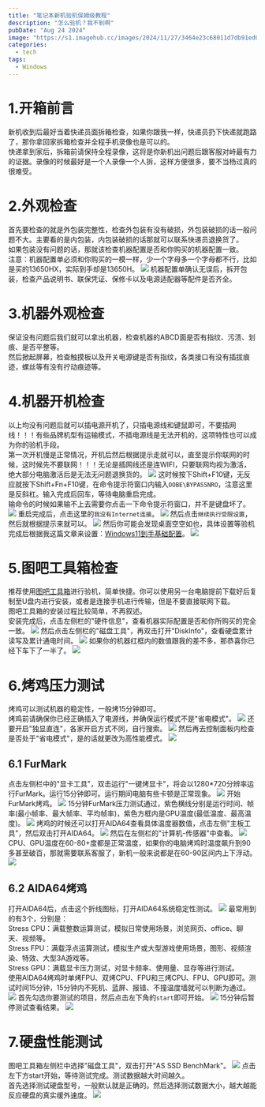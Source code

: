 ```yaml
---
title: "笔记本新机验机保姆级教程"
description: "怎么验机？我不到啊"
pubDate: "Aug 24 2024"
image: "https://s1.imagehub.cc/images/2024/11/27/3464e23c68011d7db91ed02c24dcb08d.png"
categories:
  - tech
tags:
  - Windows
---
```

# 1.开箱前言
新机收到后最好当着快递员面拆箱检查，如果你跟我一样，快递员扔下快递就跑路了，那你拿回家拆箱检查并全程手机录像也是可以的。  
快递拿到家后，拆箱前请保持全程录像，这将是你新机出问题后跟客服对峙最有力的证据。录像的时候最好是一个人录像一个人拆，这样方便很多，要不当杨过真的很难受。
# 2.外观检查
首先要检查的就是外包装完整性，检查外包装有没有破损，外包装破损的话一般问题不大。主要看的是内包装，内包装破损的话那就可以联系快递员退换货了。  
如果包装没有问题的话，那就该检查机器配置是否和你购买的机器配置一致。  
注意：机器配置单必须和你购买的一模一样，少一个字母多一个字母都不行，比如是买的13650HX，实际到手却是13650H。
![](https://pic.imgdb.cn/item/66c9ca10d9c307b7e957e9f0.jpg)
机器配置单确认无误后，拆开包装，检查产品说明书、联保凭证、保修卡以及电源适配器等配件是否齐全。
# 3.机器外观检查
保证没有问题后我们就可以拿出机器，检查机器的ABCD面是否有指纹、污渍、划痕、是否平整等。  
然后掀起屏幕，检查触摸板以及开关电源键是否有指纹，各类接口有没有插拔痕迹，螺丝等有没有拧动痕迹等。
# 4.机器开机检查
以上均没有问题后就可以插电源开机了，只插电源线和键鼠即可，不要插网线！！！有些品牌机型有运输模式，不插电源线是无法开机的，这项特性也可以成为你的验机手段。  
第一次开机慢是正常情况，开机后然后根据提示走就可以，直至提示你联网的时候，这时候先不要联网！！！无论是插网线还是连WIFI，只要联网均视为激活，绝大部分电脑激活后是无法无问题退换货的。
![](https://pic.imgdb.cn/item/66c8bb89d9c307b7e9f6d1fd.png)
这时候按下Shift+F10键，无反应就按下Shift+Fn+F10键，在命令提示符窗口内输入`OOBE\BYPASSNRO`，注意这里是反斜杠。输入完成后回车，等待电脑重启完成。  
输命令的时候如果输不上去需要你点击一下命令提示符窗口，并不是键盘坏了。
![](https://pic.imgdb.cn/item/66c8bc6cd9c307b7e9f7ba13.png)
重启完成后，点击这里的`我没有Internet连接`。
![](https://pic.imgdb.cn/item/66c8bd4bd9c307b7e9f8ce20.png)
然后点击`继续执行受限设置`，然后就根据提示来就可以。
![](https://pic.imgdb.cn/item/66c8bdc1d9c307b7e9f95a95.png)
然后你可能会发现桌面空空如也，具体设置等验机完成后根据我这篇文章来设置：[Windows11到手基础配置](https://blog.ninebytes.top/blog/windows11%E5%9F%BA%E7%A1%80%E9%85%8D%E7%BD%AE)。
![](https://pic.imgdb.cn/item/66c8beb8d9c307b7e9fa8501.png)

# 5.图吧工具箱检查
推荐使用[图吧工具箱](https://www.tbtool.cn/)进行验机，简单快捷。你可以使用另一台电脑提前下载好后复制至U盘内进行安装，或者是连接手机进行传输，但是不要直接联网下载。  
图吧工具箱的安装过程比较简单，不再叙述。  
安装完成后，点击左侧栏的"硬件信息"，查看机器实际配置是否和你所购买的完全一致。
![](https://pic.imgdb.cn/item/66c8c047d9c307b7e9fcf5bf.png)
然后点击左侧栏的"磁盘工具"，再双击打开"DiskInfo"，查看硬盘累计读写及累计通电时间。
![](https://pic.imgdb.cn/item/66c8c239d9c307b7e90349fa.png)
如果你的机器红框内的数值跟我的差不多，那恭喜你已经下车下了一半了。
![](https://pic.imgdb.cn/item/66c8c427d9c307b7e9075c73.jpg)

# 6.烤鸡压力测试
烤鸡可以测试机器的稳定性，一般烤15分钟即可。  
烤鸡前请确保你已经正确插入了电源线，并确保运行模式不是"省电模式"。
![](https://pic.imgdb.cn/item/66c953f5d9c307b7e9b64697.png)
还要开启"独显直连"，各家开启方式不同，自行搜索。
![](https://pic.imgdb.cn/item/66c95499d9c307b7e9b6c992.png)
然后再去控制面板内检查是否处于"省电模式"，是的话就更改为高性能模式。
![](https://pic.imgdb.cn/item/66c954b8d9c307b7e9b6e51f.png)
## 6.1 FurMark
点击左侧栏中的"显卡工具"，双击运行"一键烤显卡"，将会以1280*720分辨率运行FurMark。运行15分钟即可。运行期间电脑有些卡顿是正常现象。
![](https://pic.imgdb.cn/item/66c952d6d9c307b7e9b543c1.png)
开始FurMark烤鸡。
![](https://pic.imgdb.cn/item/66c9550cd9c307b7e9b72d68.png)
15分钟FurMark压力测试通过，紫色横线分别是运行时间、帧率(最小帧率、最大帧率、平均帧率)，紫色方框内是GPU温度(最低温度、最高温度)。
![](https://pic.imgdb.cn/item/66c95a75d9c307b7e9bc27d0.png)
烤鸡的时候还可以打开AIDA64查看具体温度器数值，点击左侧"主板工具"，然后双击打开AIDA64。
![](https://pic.imgdb.cn/item/66c95b31d9c307b7e9bd268c.png)
然后在左侧栏的"计算机-传感器"中查看。
![](https://pic.imgdb.cn/item/66c95b84d9c307b7e9bd772e.png)
CPU、GPU温度在60-80+度都是正常温度，如果你的电脑烤鸡时温度飙升到90多甚至破百，那就需要联系客服了，新机一般来说都是在60-90区间内上下浮动。
![](https://pic.imgdb.cn/item/66c95bb9d9c307b7e9bda8d4.png)
## 6.2 AIDA64烤鸡
打开AIDA64后，点击这个折线图标，打开AIDA64系统稳定性测试。
![](https://pic.imgdb.cn/item/66c96074d9c307b7e9c1ed8b.png)
最常用到的有3个，分别是：  
Stress CPU：满载整数运算测试，模拟日常使用场景，浏览网页、office、聊天、视频等。  
Stress FPU：满载浮点运算测试，模拟生产或大型游戏使用场景，图形、视频渲染、特效、大型3A游戏等。  
Stress GPU：满载显卡压力测试，对显卡频率、使用量、显存等进行测试。  
使用AIDA64烤鸡时单烤FPU、双烤CPU、FPU和三烤CPU、FPU、GPU即可。测试时间15分钟，15分钟内不死机、蓝屏、报错、不撞温度墙就可以判断为通过。
![](https://pic.imgdb.cn/item/66c960d3d9c307b7e9c24ea4.png)
首先勾选你要测试的项目，然后点击左下角的`start`即可开始。
![](https://pic.imgdb.cn/item/66c963f3d9c307b7e9c5497d.png)
15分钟后暂停测试查看结果。
![](https://pic.imgdb.cn/item/66c96a66d9c307b7e9ceb408.png)
# 7.硬盘性能测试
图吧工具箱左侧栏中选择"磁盘工具"，双击打开"AS SSD BenchMark"。
![](https://pic.imgdb.cn/item/66c96e58d9c307b7e9d581af.png)
点击左下方start开始，等待测试完成。测试数据越大时间越久。  
首先选择测试硬盘型号，一般默认就是正确的。然后选择测试数据大小，越大越能反应硬盘的真实缓外速度。
![](https://pic.imgdb.cn/item/66c9d5ced9c307b7e96ac611.png)
